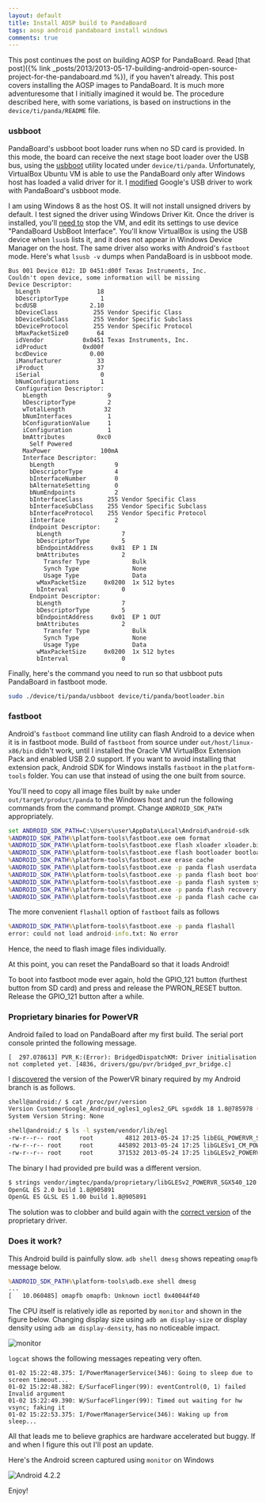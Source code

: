 ```yaml
---
layout: default
title: Install AOSP build to PandaBoard
tags: aosp android pandaboard install windows
comments: true
---
```


This post continues the post on building AOSP for PandaBoard. Read [that post]({% link _posts/2013/2013-05-17-building-android-open-source-project-for-the-pandaboard.md %}), if you haven't already. This post covers installing the AOSP images to PandaBoard. It is much more adventuresome that I initially imagined it would be. The procedure described here, with some variations, is based on instructions in the `device/ti/panda/README` file.

### usbboot

PandaBoard's usbboot boot loader runs when no SD card is provided. In this mode, the board can receive the next stage boot loader over the USB bus, using the [usbboot](https://github.com/swetland/omap4boot) utility located under `device/ti/panda`. Unfortunately, VirtualBox Ubuntu VM is able to use the PandaBoard only after Windows host has loaded a valid driver for it. I [modified](https://github.com/tewarid/pandaboard-usb-driver) Google's USB driver to work with PandaBoard's usbboot mode.

I am using Windows 8 as the host OS. It will not install unsigned drivers by default. I test signed the driver using Windows Driver Kit. Once the driver is installed, you'll [need to](http://forum.xda-developers.com/showthread.php?t=570452g) stop the VM, and edit its settings to use device "PandaBoard UsbBoot Interface". You'll know VirtualBox is using the USB device when `lsusb` lists it, and it does not appear in Windows Device Manager on the host. The same driver also works with Android's `fastboot` mode. Here's what `lsusb -v` dumps when PandaBoard is in usbboot mode.

```text
Bus 001 Device 012: ID 0451:d00f Texas Instruments, Inc.
Couldn't open device, some information will be missing
Device Descriptor:
  bLength                18
  bDescriptorType         1
  bcdUSB               2.10
  bDeviceClass          255 Vendor Specific Class
  bDeviceSubClass       255 Vendor Specific Subclass
  bDeviceProtocol       255 Vendor Specific Protocol
  bMaxPacketSize0        64
  idVendor           0x0451 Texas Instruments, Inc.
  idProduct          0xd00f
  bcdDevice            0.00
  iManufacturer          33
  iProduct               37
  iSerial                 0
  bNumConfigurations      1
  Configuration Descriptor:
    bLength                 9
    bDescriptorType         2
    wTotalLength           32
    bNumInterfaces          1
    bConfigurationValue     1
    iConfiguration          1
    bmAttributes         0xc0
      Self Powered
    MaxPower              100mA
    Interface Descriptor:
      bLength                 9
      bDescriptorType         4
      bInterfaceNumber        0
      bAlternateSetting       0
      bNumEndpoints           2
      bInterfaceClass       255 Vendor Specific Class
      bInterfaceSubClass    255 Vendor Specific Subclass
      bInterfaceProtocol    255 Vendor Specific Protocol
      iInterface              2
      Endpoint Descriptor:
        bLength                 7
        bDescriptorType         5
        bEndpointAddress     0x81  EP 1 IN
        bmAttributes            2
          Transfer Type            Bulk
          Synch Type               None
          Usage Type               Data
        wMaxPacketSize     0x0200  1x 512 bytes
        bInterval               0
      Endpoint Descriptor:
        bLength                 7
        bDescriptorType         5
        bEndpointAddress     0x01  EP 1 OUT
        bmAttributes            2
          Transfer Type            Bulk
          Synch Type               None
          Usage Type               Data
        wMaxPacketSize     0x0200  1x 512 bytes
        bInterval               0
```

Finally, here's the command you need to run so that usbboot puts PandaBoard in fastboot mode.

```bash
sudo ./device/ti/panda/usbboot device/ti/panda/bootloader.bin
```

### fastboot

Android's `fastboot` command line utility can flash Android to a device when it is in fastboot mode. Build of `fastboot` from source under `out/host/linux-x86/bin` didn't work, until I installed the Oracle VM VirtualBox Extension Pack and enabled USB 2.0 support. If you want to avoid installing that extension pack, Android SDK for Windows installs `fastboot` in the `platform-tools` folder. You can use that instead of using the one built from source.

You'll need to copy all image files built by `make` under `out/target/product/panda` to the Windows host and run the following commands from the command prompt. Change `ANDROID_SDK_PATH` appropriately.

```cmd
set ANDROID_SDK_PATH=C:\Users\user\AppData\Local\Android\android-sdk
%ANDROID_SDK_PATH%\platform-tools\fastboot.exe oem format
%ANDROID_SDK_PATH%\platform-tools\fastboot.exe flash xloader xloader.bin
%ANDROID_SDK_PATH%\platform-tools\fastboot.exe flash bootloader bootloader.bin
%ANDROID_SDK_PATH%\platform-tools\fastboot.exe erase cache
%ANDROID_SDK_PATH%\platform-tools\fastboot.exe -p panda flash userdata userdata.img
%ANDROID_SDK_PATH%\platform-tools\fastboot.exe -p panda flash boot boot.img
%ANDROID_SDK_PATH%\platform-tools\fastboot.exe -p panda flash system system.img
%ANDROID_SDK_PATH%\platform-tools\fastboot.exe -p panda flash recovery recovery.img
%ANDROID_SDK_PATH%\platform-tools\fastboot.exe -p panda flash cache cache.img
```

The more convenient `flashall` option of `fastboot` fails as follows

```cmd
%ANDROID_SDK_PATH%\platform-tools\fastboot.exe -p panda flashall
error: could not load android-info.txt: No error
```

Hence, the need to flash image files individually.

At this point, you can reset the PandaBoard so that it loads Android!

To boot into fastboot mode ever again, hold the GPIO_121 button (furthest button from SD card) and press and release the PWRON_RESET button. Release the GPIO_121 button after a while.

### Proprietary binaries for PowerVR

Android failed to load on PandaBoard after my first build. The serial port console printed the following message.

```text
[  297.078613] PVR_K:(Error): BridgedDispatchKM: Driver initialisation not completed yet. [4836, drivers/gpu/pvr/bridged_pvr_bridge.c]
```

I [discovered](https://groups.google.com/forum/?fromgroups#!topic/android-building/feACaqANrAs) the version of the PowerVR binary required by my Android branch is as follows.

```bash
shell@android:/ $ cat /proc/pvr/version
Version CustomerGoogle_Android_ogles1_ogles2_GPL sgxddk 18 1.8@785978 (release) omap4430_android
System Version String: None

shell@android:/ $ ls -l system/vendor/lib/egl
-rw-r--r-- root     root         4812 2013-05-24 17:25 libEGL_POWERVR_SGX540_120.so
-rw-r--r-- root     root       445892 2013-05-24 17:25 libGLESv1_CM_POWERVR_SGX540_120.so
-rw-r--r-- root     root       371532 2013-05-24 17:25 libGLESv2_POWERVR_SGX540_120.so
```

The binary I had provided pre build was a different version.

```bash
$ strings vendor/imgtec/panda/proprietary/libGLESv2_POWERVR_SGX540_120.so | grep build
OpenGL ES 2.0 build 1.8@905891
OpenGL ES GLSL ES 1.00 build 1.8@905891
```

The solution was to clobber and build again with the [correct version](https://dl.google.com/dl/android/aosp/imgtec-panda-20120430-67545da7.tgz) of the proprietary driver.

### Does it work?

This Android build is painfully slow. `adb shell dmesg` shows repeating `omapfb` message below.

```cmd
%ANDROID_SDK_PATH%\platform-tools\adb.exe shell dmesg
...
[   10.060485] omapfb omapfb: Unknown ioctl 0x40044f40
```

The CPU itself is relatively idle as reported by `monitor` and shown in the figure below. Changing display size using `adb am display-size` or display density using `adb am display-density`, has no noticeable impact.

![monitor](/assets/img/android-debug-monitor.jpg)

`logcat` shows the following messages repeating very often.

```text
01-02 15:22:48.375: I/PowerManagerService(346): Going to sleep due to screen timeout...
01-02 15:22:48.382: E/SurfaceFlinger(99): eventControl(0, 1) failed Invalid argument
01-02 15:22:49.390: W/SurfaceFlinger(99): Timed out waiting for hw vsync; faking it
01-02 15:22:53.375: I/PowerManagerService(346): Waking up from sleep...
```

All that leads me to believe graphics are hardware accelerated but buggy. If and when I figure this out I'll post an update.

Here's the Android screen captured using `monitor` on Windows

![Android 4.2.2](/assets/img/android-aosp-pandaboard.jpg)

Enjoy!
